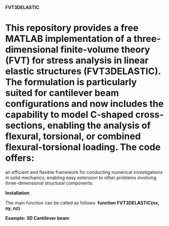 **FVT3DELASTIC**

# This repository provides a **free** MATLAB implementation of a three-dimensional finite-volume theory (FVT) for stress analysis in linear elastic structures (**FVT3DELASTIC**). The formulation is particularly suited for cantilever beam configurations and now includes the capability to model C-shaped cross-sections, enabling the analysis of flexural, torsional, or combined flexural-torsional loading. The code offers:
an efficient and flexible framework for conducting numerical investigations in solid mechanics, enabling easy extension to other problems involving three-dimensional structural components.

**Installation**

The main function can be called as follows: **function FVT3DELASTIC(nx, ny, nz)**

**Example: 3D Cantilever beam** 


